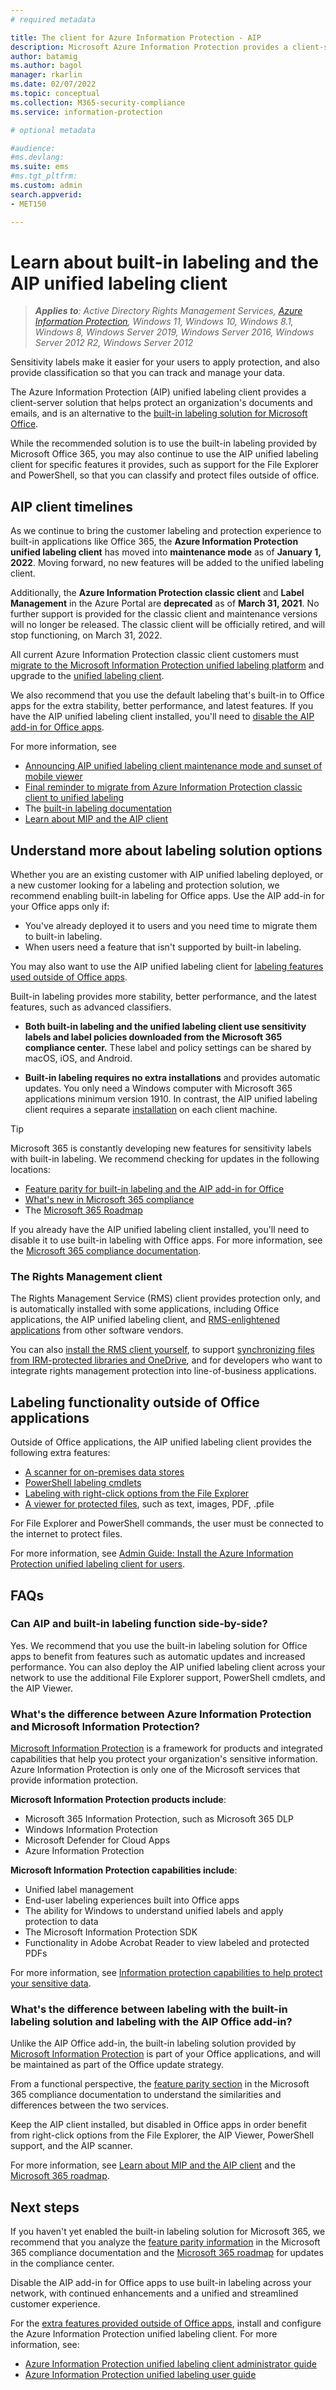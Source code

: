 ```yaml
---
# required metadata

title: The client for Azure Information Protection - AIP
description: Microsoft Azure Information Protection provides a client-server solution that helps to protect an organization's data. The client is integrated with applications that you run on computers and mobile devices.
author: batamig
ms.author: bagol
manager: rkarlin
ms.date: 02/07/2022
ms.topic: conceptual
ms.collection: M365-security-compliance
ms.service: information-protection

# optional metadata

#audience:
#ms.devlang:
ms.suite: ems
#ms.tgt_pltfrm:
ms.custom: admin
search.appverid:
- MET150

---
```


# Learn about built-in labeling and the AIP unified labeling client

>***Applies to**: Active Directory Rights Management Services, [Azure Information Protection](/office365/servicedescriptions/microsoft-365-service-descriptions/microsoft-365-tenantlevel-services-licensing-guidance/microsoft-365-security-compliance-licensing-guidance#information-protection), Windows 11, Windows 10, Windows 8.1, Windows 8, Windows Server 2019, Windows Server 2016, Windows Server 2012 R2, Windows Server 2012*

Sensitivity labels make it easier for your users to apply protection, and also provide classification so that you can track and manage your data.

The Azure Information Protection (AIP) unified labeling client provides a client-server solution that helps protect an organization's documents and emails, and is an alternative to the [built-in labeling solution for Microsoft Office](/microsoft-365/compliance/sensitivity-labels).

While the recommended solution is to use the built-in labeling provided by Microsoft Office 365, you may also continue to use the AIP unified labeling client for specific features it provides, such as support for the File Explorer and PowerShell, so that you can classify and protect files outside of office.

## AIP client timelines

As we continue to bring the customer labeling and protection experience to built-in applications like Office 365, the **Azure Information Protection unified labeling client** has moved into **maintenance mode** as of **January 1, 2022**. Moving forward, no new features will be added to the unified labeling client.

Additionally, the **Azure Information Protection classic client** and **Label Management** in the Azure Portal are **deprecated** as of **March 31, 2021**. No further support is provided for the classic client and maintenance versions will no longer be released. The classic client will be officially retired, and will stop functioning, on March 31, 2022.

All current Azure Information Protection classic client customers must [migrate to the Microsoft Information Protection unified labeling platform](../tutorial-migrating-to-ul.md) and upgrade to the [unified labeling client](../rms-client/clientv2-admin-guide-install.md).

We also recommend that you use the default labeling that's built-in to Office apps for the extra stability, better performance, and latest features. If you have the AIP unified labeling client installed, you'll need to [disable the AIP add-in for Office apps](/microsoft-365/compliance/sensitivity-labels-aip#how-to-disable-the-aip-add-in-to-use-built-in-labeling).

For more information, see

- [Announcing AIP unified labeling client maintenance mode and sunset of mobile viewer](https://techcommunity.microsoft.com/t5/security-compliance-and-identity/announcing-aip-unified-labeling-client-maintenance-mode-and/ba-p/3043613)
- [Final reminder to migrate from Azure Information Protection classic client to unified labeling](https://techcommunity.microsoft.com/t5/security-compliance-and-identity/final-reminder-to-migrate-from-azure-information-protection/ba-p/2731734)
- The [built-in labeling documentation](/microsoft-365/compliance/sensitivity-labels)
- [Learn about MIP and the AIP client](/microsoft-365/compliance/sensitivity-labels-aip)

## Understand more about labeling solution options

Whether you are an existing customer with AIP unified labeling deployed, or a new customer looking for a labeling and protection solution, we recommend enabling built-in labeling for Office apps. Use the AIP add-in for your Office apps only if:

- You've already deployed it to users and you need time to migrate them to built-in labeling.
- When users need a feature that isn't supported by built-in labeling.

You may also want to use the AIP unified labeling client for [labeling features used outside of Office apps](#labeling-functionality-outside-of-office-applications).

Built-in labeling provides more stability, better performance, and the latest features, such as advanced classifiers.

- **Both built-in labeling and the unified labeling client use sensitivity labels and label policies downloaded from the Microsoft 365 compliance center.** These label and policy settings can be shared by macOS, iOS, and Android.

- **Built-in labeling requires no extra installations** and provides automatic updates. You only need a Windows computer with Microsoft 365 applications minimum version 1910. In contrast, the AIP unified labeling client requires a separate [installation](https://www.microsoft.com/download/details.aspx?id=53018) on each client machine.

> [!TIP]
> Microsoft 365 is constantly developing new features for sensitivity labels with built-in labeling. We recommend checking for updates in the following locations:
>
>- [Feature parity for built-in labeling and the AIP add-in for Office](/microsoft-365/compliance/sensitivity-labels-aip#feature-parity-for-built-in-labeling-and-the-aip-add-in-for-office)
>- [What's new in Microsoft 365 compliance](/microsoft-365/compliance/whats-new)
>- The [Microsoft 365 Roadmap](https://www.microsoft.com/en-us/microsoft-365/roadmap?rtc=1&filters=&searchterms=compliance)
>

If you already have the AIP unified labeling client installed, you'll need to disable it to use built-in labeling with Office apps. For more information, see the [Microsoft 365 compliance documentation](/microsoft-365/compliance/sensitivity-labels-aip#how-to-disable-the-aip-add-in-to-use-built-in-labeling).

### The Rights Management client

The Rights Management Service (RMS) client provides protection only, and is automatically installed with some applications, including Office applications, the AIP unified labeling client, and [RMS-enlightened applications](../requirements-applications.md) from other software vendors.

You can also [install the RMS client yourself](https://www.microsoft.com/download/details.aspx?id=38396), to support [synchronizing files from IRM-protected libraries and OneDrive](/onedrive/deploy-on-windows), and for developers who want to integrate rights management protection into line-of-business applications.

## Labeling functionality outside of Office applications

Outside of Office applications, the AIP unified labeling client provides the following extra features:

- [A scanner for on-premises data stores](../deploy-aip-scanner.md)
- [PowerShell labeling cmdlets](clientv2-admin-guide-powershell.md)
- [Labeling with right-click options from the File Explorer](clientv2-classify-protect.md#use-the-file-explorer-to-classify-and-protect-files)
- [A viewer for protected files](clientv2-view-use-files.md), such as text, images, PDF, .pfile

For File Explorer and PowerShell commands, the user must be connected to the internet to protect files.

For more information, see [Admin Guide: Install the Azure Information Protection unified labeling client for users](clientv2-admin-guide-install.md).

## FAQs

### Can AIP and built-in labeling function side-by-side?

Yes. We recommend that you use the built-in labeling solution for Office apps to benefit from features such as automatic updates and increased performance. You can also deploy the AIP unified labeling client across your network to use the additional File Explorer support, PowerShell cmdlets, and the AIP Viewer.

### What's the difference between Azure Information Protection and Microsoft Information Protection?

[Microsoft Information Protection](https://www.microsoft.com/security/business/information-protection) is a framework for products and integrated capabilities that help you protect your organization's sensitive information. Azure Information Protection is only one of the Microsoft services that provide information protection.

**Microsoft Information Protection products include**:

- Microsoft 365 Information Protection, such as Microsoft 365 DLP
- Windows Information Protection
- Microsoft Defender for Cloud Apps
- Azure Information Protection

**Microsoft Information Protection capabilities include**:

- Unified label management
- End-user labeling experiences built into Office apps
- The ability for Windows to understand unified labels and apply protection to data
- The Microsoft Information Protection SDK
- Functionality in Adobe Acrobat Reader to view labeled and protected PDFs

For more information, see [Information protection capabilities to help protect your sensitive data](https://techcommunity.microsoft.com/t5/Enterprise-Mobility-Security/Announcing-availability-of-information-protection-capabilities/ba-p/261967).

### What's the difference between labeling with the built-in labeling solution and labeling with the AIP Office add-in?

Unlike the AIP Office add-in, the built-in labeling solution provided by [Microsoft Information Protection](https://www.microsoft.com/security/business/information-protection) is part of your Office applications, and will be maintained as part of the Office update strategy.

From a functional perspective, the [feature parity section](/microsoft-365/compliance/sensitivity-labels-aip#feature-parity-for-built-in-labeling-and-the-aip-add-in-for-office) in the Microsoft 365 compliance documentation to understand the similarities and differences between the two services.

Keep the AIP client installed, but disabled in Office apps in order benefit from right-click options from the File Explorer, the AIP Viewer, PowerShell support, and the AIP scanner.

For more information, see [Learn about MIP and the AIP client](/microsoft-365/compliance/sensitivity-labels-aip) and the [Microsoft 365 roadmap](https://www.microsoft.com/en-us/microsoft-365/roadmap?rtc=1&filters=&searchterms=compliance).

## Next steps

If you haven't yet enabled the built-in labeling solution for Microsoft 365, we recommend that you analyze the [feature parity information](/microsoft-365/compliance/sensitivity-labels-aip#feature-parity-for-built-in-labeling-and-the-aip-add-in-for-office) in the Microsoft 365 compliance documentation and the [Microsoft 365 roadmap](https://www.microsoft.com/en-us/microsoft-365/roadmap?rtc=1&filters=&searchterms=compliance) for updates in the compliance center.

Disable the AIP add-in for Office apps to use built-in labeling across your network, with continued enhancements and a unified and streamlined customer experience.

For the [extra features provided outside of Office apps](#labeling-functionality-outside-of-office-applications), install and configure the Azure Information Protection unified labeling client. For more information, see:

- [Azure Information Protection unified labeling client administrator guide](clientv2-admin-guide.md)
- [Azure Information Protection unified labeling user guide](clientv2-user-guide.md)
